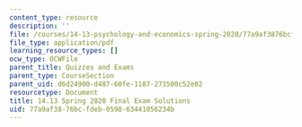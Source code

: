 ```yaml
---
content_type: resource
description: ''
file: /courses/14-13-psychology-and-economics-spring-2020/77a9af3876bcfdeb059863441056234b_MIT14-13s20_final_sol.pdf
file_type: application/pdf
learning_resource_types: []
ocw_type: OCWFile
parent_title: Quizzes and Exams
parent_type: CourseSection
parent_uid: d6d24900-d487-60fe-1187-273500c52e02
resourcetype: Document
title: 14.13 Spring 2020 Final Exam Solutions
uid: 77a9af38-76bc-fdeb-0598-63441056234b
---
```

